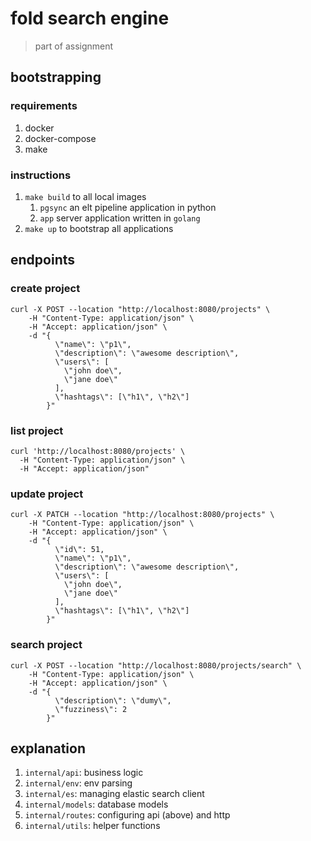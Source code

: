 # fold search engine
> part of assignment

## bootstrapping

### requirements

1. docker
2. docker-compose
3. make

### instructions

1. `make build` to all local images
   1. `pgsync` an elt pipeline application in python
   2. `app` server application written in `golang`
2. `make up` to bootstrap all applications

## endpoints

### create project
```shell
curl -X POST --location "http://localhost:8080/projects" \
    -H "Content-Type: application/json" \
    -H "Accept: application/json" \
    -d "{
          \"name\": \"p1\",
          \"description\": \"awesome description\",
          \"users\": [
            \"john doe\",
            \"jane doe\"
          ],
          \"hashtags\": [\"h1\", \"h2\"]
        }"
```

### list project
```shell
curl 'http://localhost:8080/projects' \
  -H "Content-Type: application/json" \
  -H "Accept: application/json"
```

### update project
```shell
curl -X PATCH --location "http://localhost:8080/projects" \
    -H "Content-Type: application/json" \
    -H "Accept: application/json" \
    -d "{
          \"id\": 51,
          \"name\": \"p1\",
          \"description\": \"awesome description\",
          \"users\": [
            \"john doe\",
            \"jane doe\"
          ],
          \"hashtags\": [\"h1\", \"h2\"]
        }"
```

### search project
```shell
curl -X POST --location "http://localhost:8080/projects/search" \
    -H "Content-Type: application/json" \
    -H "Accept: application/json" \
    -d "{
          \"description\": \"dumy\",
          \"fuzziness\": 2
        }"
```

## explanation
1. `internal/api`: business logic
2. `internal/env`: env parsing
3. `internal/es`: managing elastic search client
4. `internal/models`: database models
5. `internal/routes`: configuring api (above) and http
6. `internal/utils`: helper functions
